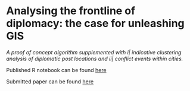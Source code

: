 # Analysing the frontline of diplomacy: the case for unleashing GIS
_A proof of concept algorithm supplemented with i| indicative clustering analysis of diplomatic post locations and ii| conflict events within cities._

Published R notebook can be found [here](http://rpubs.com/antoniosfiala/casa_gis_diplomacy)

Submitted paper can be found [here](https://github.com/antoniosfiala/UCL_CASA_GIS/blob/master/R_Notebook/Final/Submitted%20paper/GIS_WriteUp_20200112_v1.0_lower_size.pdf)
